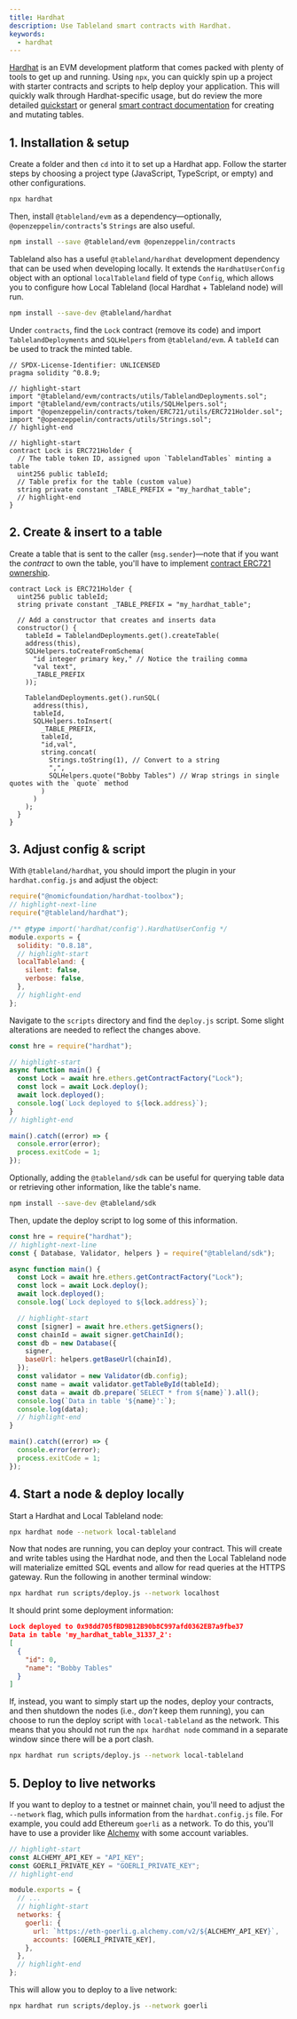 ```yaml
---
title: Hardhat
description: Use Tableland smart contracts with Hardhat.
keywords:
  - hardhat
---
```


[Hardhat](https://hardhat.org/) is an EVM development platform that comes packed with plenty of tools to get up and running. Using `npx`, you can quickly spin up a project with starter contracts and scripts to help deploy your application. This will quickly walk through Hardhat-specific usage, but do review the more detailed [quickstart](smart-contract-quickstart) or general [smart contract documentation](/smart-contracts) for creating and mutating tables.

## 1. Installation & setup

Create a folder and then `cd` into it to set up a Hardhat app. Follow the starter steps by choosing a project type (JavaScript, TypeScript, or empty) and other configurations.

```bash
npx hardhat
```

Then, install `@tableland/evm` as a dependency—optionally, `@openzeppelin/contracts`'s `Strings` are also useful.

```bash npm2yarn
npm install --save @tableland/evm @openzeppelin/contracts
```

Tableland also has a useful `@tableland/hardhat` development dependency that can be used when developing locally. It extends the `HardhatUserConfig` object with an optional `localTableland` field of type `Config`, which allows you to configure how Local Tableland (local Hardhat + Tableland node) will run.

```bash npm2yarn
npm install --save-dev @tableland/hardhat
```

Under `contracts`, find the `Lock` contract (remove its code) and import `TablelandDeployments` and `SQLHelpers` from `@tableland/evm`. A `tableId` can be used to track the minted table.

```solidity title="contracts/Lock.sol"
// SPDX-License-Identifier: UNLICENSED
pragma solidity ^0.8.9;

// highlight-start
import "@tableland/evm/contracts/utils/TablelandDeployments.sol";
import "@tableland/evm/contracts/utils/SQLHelpers.sol";
import "@openzeppelin/contracts/token/ERC721/utils/ERC721Holder.sol";
import "@openzeppelin/contracts/utils/Strings.sol";
// highlight-end

// highlight-start
contract Lock is ERC721Holder {
  // The table token ID, assigned upon `TablelandTables` minting a table
  uint256 public tableId;
  // Table prefix for the table (custom value)
  string private constant _TABLE_PREFIX = "my_hardhat_table";
  // highlight-end
}

```

## 2. Create & insert to a table

Create a table that is sent to the caller (`msg.sender`)—note that if you want the _contract_ to own the table, you'll have to implement [contract ERC721 ownership](/quickstarts/smart-contract-quickstart#5-add-contract-table-ownership).

```solidity title="contracts/Lock.sol"
contract Lock is ERC721Holder {
  uint256 public tableId;
  string private constant _TABLE_PREFIX = "my_hardhat_table";

  // Add a constructor that creates and inserts data
  constructor() {
    tableId = TablelandDeployments.get().createTable(
    address(this),
    SQLHelpers.toCreateFromSchema(
      "id integer primary key," // Notice the trailing comma
      "val text",
      _TABLE_PREFIX
    ));

    TablelandDeployments.get().runSQL(
      address(this),
      tableId,
      SQLHelpers.toInsert(
        _TABLE_PREFIX,
        tableId,
        "id,val",
        string.concat(
          Strings.toString(1), // Convert to a string
          ",",
          SQLHelpers.quote("Bobby Tables") // Wrap strings in single quotes with the `quote` method
        )
      )
    );
  }
}
```

## 3. Adjust config & script

With `@tableland/hardhat`, you should import the plugin in your `hardhat.config.js` and adjust the object:

```js
require("@nomicfoundation/hardhat-toolbox");
// highlight-next-line
require("@tableland/hardhat");

/** @type import('hardhat/config').HardhatUserConfig */
module.exports = {
  solidity: "0.8.18",
  // highlight-start
  localTableland: {
    silent: false,
    verbose: false,
  },
  // highlight-end
};
```

Navigate to the `scripts` directory and find the `deploy.js` script. Some slight alterations are needed to reflect the changes above.

```js title="scripts/deploy.js"
const hre = require("hardhat");

// highlight-start
async function main() {
  const Lock = await hre.ethers.getContractFactory("Lock");
  const lock = await Lock.deploy();
  await lock.deployed();
  console.log(`Lock deployed to ${lock.address}`);
}
// highlight-end

main().catch((error) => {
  console.error(error);
  process.exitCode = 1;
});
```

Optionally, adding the `@tableland/sdk` can be useful for querying table data or retrieving other information, like the table's name.

```bash npm2yarn
npm install --save-dev @tableland/sdk
```

Then, update the deploy script to log some of this information.

```js title="scripts/deploy.js"
const hre = require("hardhat");
// highlight-next-line
const { Database, Validator, helpers } = require("@tableland/sdk");

async function main() {
  const Lock = await hre.ethers.getContractFactory("Lock");
  const lock = await Lock.deploy();
  await lock.deployed();
  console.log(`Lock deployed to ${lock.address}`);

  // highlight-start
  const [signer] = await hre.ethers.getSigners();
  const chainId = await signer.getChainId();
  const db = new Database({
    signer,
    baseUrl: helpers.getBaseUrl(chainId),
  });
  const validator = new Validator(db.config);
  const name = await validator.getTableById(tableId);
  const data = await db.prepare(`SELECT * from ${name}`).all();
  console.log(`Data in table '${name}':`);
  console.log(data);
  // highlight-end
}

main().catch((error) => {
  console.error(error);
  process.exitCode = 1;
});
```

## 4. Start a node & deploy locally

Start a Hardhat and Local Tableland node:

```bash
npx hardhat node --network local-tableland
```

Now that nodes are running, you can deploy your contract. This will create and write tables using the Hardhat node, and then the Local Tableland node will materialize emitted SQL events and allow for read queries at the HTTPS gateway. Run the following in another terminal window:

```bash
npx hardhat run scripts/deploy.js --network localhost
```

It should print some deployment information:

```json
Lock deployed to 0x98dd705fBD9B12B90b8C997afd0362EB7a9fbe37
Data in table 'my_hardhat_table_31337_2':
[
  {
    "id": 0,
    "name": "Bobby Tables"
  }
]
```

If, instead, you want to simply start up the nodes, deploy your contracts, and then shutdown the nodes (i.e., _don't_ keep them running), you can choose to run the deploy script with `local-tableland` as the network. This means that you should not run the `npx hardhat node` command in a separate window since there will be a port clash.

```bash
npx hardhat run scripts/deploy.js --network local-tableland
```

## 5. Deploy to live networks

If you want to deploy to a testnet or mainnet chain, you'll need to adjust the `--network` flag, which pulls information from the `hardhat.config.js` file. For example, you could add Ethereum `goerli` as a network. To do this, you'll have to use a provider like [Alchemy](https://www.alchemy.com/) with some account variables.

```js title="hardhat.config.js"
// highlight-start
const ALCHEMY_API_KEY = "API_KEY";
const GOERLI_PRIVATE_KEY = "GOERLI_PRIVATE_KEY";
// highlight-end

module.exports = {
  // ...
  // highlight-start
  networks: {
    goerli: {
      url: `https://eth-goerli.g.alchemy.com/v2/${ALCHEMY_API_KEY}`,
      accounts: [GOERLI_PRIVATE_KEY],
    },
  },
  // highlight-end
};
```

This will allow you to deploy to a live network:

```bash
npx hardhat run scripts/deploy.js --network goerli
```
